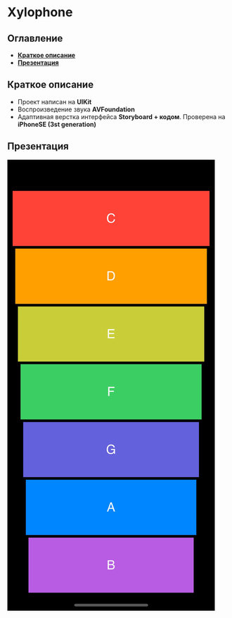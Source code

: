 # Xylophone
## Оглавление
- **[Краткое описание](#Basic)**
- **[Презентация](#Presentation)**

## <a id="Basic"></a>Краткое описание
- Проект написан на **UIKit**
- Воспроизведение звука **AVFoundation**
- Адаптивная верстка интерфейса **Storyboard + кодом**. Проверена на **iPhoneSE (3st generation)**

## <a id="Presentation"></a>Презентация
![Загрузка](./presentation/present.gif)
